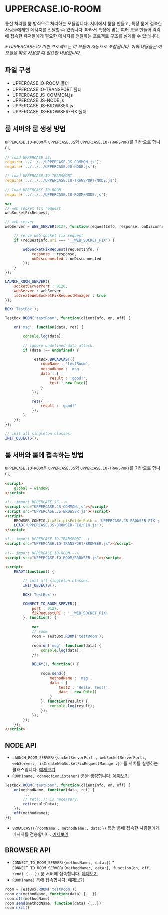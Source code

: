 # UPPERCASE.IO-ROOM
통신 처리를 룸 방식으로 처리하는 모듈입니다. 서버에서 룸을 만들고, 특정 룸에 접속한 사람들에게만 메시지를 전달할 수 있습니다. 따라서 특징에 맞는 여러 룸을 만들어 각각에 접속한 유저들에게 필요한 메시지를 전달하는 프로젝트 구조를 설계할 수 있습니다.

*※ UPPERCASE.IO 기반 프로젝트는 이 모듈이 자동으로 포함됩니다. 이하 내용들은 이 모듈을 따로 사용할 때 필요한 내용입니다.*

## 파일 구성
* UPPERCASE.IO-ROOM 폴더
* UPPERCASE.IO-TRANSPORT 폴더
* UPPERCASE.JS-COMMON.js
* UPPERCASE.JS-NODE.js
* UPPERCASE.JS-BROWSER.js
* UPPERCASE.JS-BROWSER-FIX 폴더

## 룸 서버와 룸 생성 방법
`UPPERCASE.IO-ROOM`은 `UPPERCASE.JS`와 `UPPERCASE.IO-TRANSPORT`를 기반으로 합니다.

```javascript
// load UPPERCASE.JS.
require('../../../UPPERCASE.JS-COMMON.js');
require('../../../UPPERCASE.JS-NODE.js');

// load UPPERCASE.IO-TRANSPORT.
require('../../../UPPERCASE.IO-TRANSPORT/NODE.js');

// load UPPERCASE.IO-ROOM.
require('../../../UPPERCASE.IO-ROOM/NODE.js');

var
// web socket fix request
webSocketFixRequest,

// web server
webServer = WEB_SERVER(9127, function(requestInfo, response, onDisconnected) {

	// serve web socket fix request
	if (requestInfo.uri === '__WEB_SOCKET_FIX') {

		webSocketFixRequest(requestInfo, {
			response : response,
			onDisconnected : onDisconnected
		});
	}
});

LAUNCH_ROOM_SERVER({
	socketServerPort : 9126,
	webServer : webServer,
	isCreateWebSocketFixRequestManager : true
});

BOX('TestBox');

TestBox.ROOM('testRoom', function(clientInfo, on, off) {

	on('msg', function(data, ret) {

		console.log(data);
		
		// ignore undefined data attack.
		if (data !== undefined) {

			TestBox.BROADCAST({
				roomName : 'testRoom',
				methodName : 'msg',
				data : {
					result : 'good!',
					test : new Date()
				}
			});

			ret({
				result : 'good!'
			});
		}
	});
});

// init all singleton classes.
INIT_OBJECTS();
```

## 룸 서버와 룸에 접속하는 방법
`UPPERCASE.IO-ROOM`은 `UPPERCASE.JS`와 `UPPERCASE.IO-TRANSPORT`를 기반으로 합니다.

```html
<script>
	global = window;
</script>

<!-- import UPPERCASE.JS -->
<script src="UPPERCASE.JS-COMMON.js"></script>
<script src="UPPERCASE.JS-BROWSER.js"></script>
<script>
	BROWSER_CONFIG.fixScriptsFolderPath = 'UPPERCASE.JS-BROWSER-FIX';
	LOAD('UPPERCASE.JS-BROWSER-FIX/FIX.js');
</script>

<!-- import UPPERCASE.IO-TRANSPORT -->
<script src="UPPERCASE.IO-TRANSPORT/BROWSER.js"></script>

<!-- import UPPERCASE.IO-ROOM -->
<script src="UPPERCASE.IO-ROOM/BROWSER.js"></script>

<script>
	READY(function() {
	
    	// init all singleton classes.
		INIT_OBJECTS();
		
		BOX('TestBox');

		CONNECT_TO_ROOM_SERVER({
    		port : 9127,
    		fixRequestURI : '__WEB_SOCKET_FIX'
    	}, function() {
    
    		var
    		// room
    		room = TestBox.ROOM('testRoom');
    		
    		room.on('msg', function(data) {
    			console.log(data);
    		});
    
    		DELAY(1, function() {
    		
    			room.send({
    				methodName : 'msg',
    				data : {
    					test2 : 'Hello, Test!',
    					date : new Date()
    				}
    			}, function(result) {
    				console.log(result);
    			});
    		});
    	});
	});
</script>
```

## NODE API
* `LAUNCH_ROOM_SERVER({socketServerPort:, webSocketServerPort:, webServer:, isCreateWebSocketFixRequestManager:})` 룸 서버를 실행하는 클래스입니다. [예제보기](https://github.com/UPPERCASE-Series/UPPERCASE.IO/blob/master/EXAMPLES/ROOM/NODE/ROOM.js)
* `ROOM(name, connectionListener)` 룸을 생성합니다. [예제보기](https://github.com/UPPERCASE-Series/UPPERCASE.IO/blob/master/EXAMPLES/ROOM/NODE/ROOM.js)
```javascript
TestBox.ROOM('testRoom', function(clientInfo, on, off) {
    on(methodName, function(data, ret) {
    	...
    	// ret(..); is necessary.
        ret(resultData);
    });
    off(methodName);
});
```
* `BROADCAST({roomName:, methodName:, data:})` 특정 룸에 접속한 사람들에게 메시지를 전송합니다. [예제보기](https://github.com/UPPERCASE-Series/UPPERCASE.IO/blob/master/EXAMPLES/ROOM/NODE/ROOM.js)

## BROWSER API
* `CONNECT_TO_ROOM_SERVER({methodName:, data:})` * `CONNECT_TO_ROOM_SERVER({methodName:, data:}, function(on, off, send) {...})` 룸 서버에 접속합니다. [예제보기](https://github.com/UPPERCASE-Series/UPPERCASE.IO/blob/master/EXAMPLES/ROOM/BROWSER/CONNECT/CONNECT_TO_ROOM_SERVER.js)
* `ROOM(name)` 룸에 접속합니다. [예제보기](https://github.com/UPPERCASE-Series/UPPERCASE.IO/blob/master/EXAMPLES/ROOM/CLIENT/ROOM.js)
```javascript
room = TestBox.ROOM('testRoom');
room.on(methodName, function(data) {...})
room.off(methodName)
room.send(methodName, function(data) {...})
room.exit()
```
